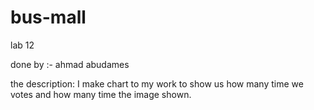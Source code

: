 # bus-mall

lab 12

done by :- ahmad abudames

 the description:
I make chart to my work to show us how many time we votes and how many time the image shown.